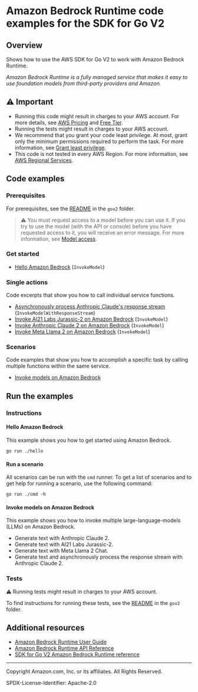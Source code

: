 <!--Generated by WRITEME on 2023-11-16 13:42:20.293293 (UTC)-->
# Amazon Bedrock Runtime code examples for the SDK for Go V2

## Overview

Shows how to use the AWS SDK for Go V2 to work with Amazon Bedrock Runtime.

<!--custom.overview.start-->
<!--custom.overview.end-->

*Amazon Bedrock Runtime is a fully managed service that makes it easy to use foundation models from third-party providers and Amazon.*

## ⚠ Important

* Running this code might result in charges to your AWS account. For more details, see [AWS Pricing](https://aws.amazon.com/pricing/?aws-products-pricing.sort-by=item.additionalFields.productNameLowercase&aws-products-pricing.sort-order=asc&awsf.Free%20Tier%20Type=*all&awsf.tech-category=*all) and [Free Tier](https://aws.amazon.com/free/?all-free-tier.sort-by=item.additionalFields.SortRank&all-free-tier.sort-order=asc&awsf.Free%20Tier%20Types=*all&awsf.Free%20Tier%20Categories=*all).
* Running the tests might result in charges to your AWS account.
* We recommend that you grant your code least privilege. At most, grant only the minimum permissions required to perform the task. For more information, see [Grant least privilege](https://docs.aws.amazon.com/IAM/latest/UserGuide/best-practices.html#grant-least-privilege).
* This code is not tested in every AWS Region. For more information, see [AWS Regional Services](https://aws.amazon.com/about-aws/global-infrastructure/regional-product-services).

<!--custom.important.start-->
<!--custom.important.end-->

## Code examples

### Prerequisites

For prerequisites, see the [README](../README.md#Prerequisites) in the `gov2` folder.


<!--custom.prerequisites.start-->
> ⚠ You must request access to a model before you can use it. If you try to use the model (with the API or console) before you have requested access to it, you will receive an error message. For more information, see [Model access](https://docs.aws.amazon.com/bedrock/latest/userguide/model-access.html).
<!--custom.prerequisites.end-->


### Get started

* [Hello Amazon Bedrock](hello/hello.go#L4) (`InvokeModel`)

### Single actions

Code excerpts that show you how to call individual service functions.

* [Asynchronously process Anthropic Claude's response stream](actions/invoke_model_with_response_stream.go#L29) (`InvokeModelWithResponseStream`)
* [Invoke AI21 Labs Jurassic-2 on Amazon Bedrock](actions/invoke_model.go#L87) (`InvokeModel`)
* [Invoke Anthropic Claude 2 on Amazon Bedrock](actions/invoke_model.go#L27) (`InvokeModel`)
* [Invoke Meta Llama 2 on Amazon Bedrock](actions/invoke_model.go#L139) (`InvokeModel`)

### Scenarios

Code examples that show you how to accomplish a specific task by calling multiple
functions within the same service.

* [Invoke models on Amazon Bedrock](scenarios/scenario_invoke_models.go)

## Run the examples

### Instructions



<!--custom.instructions.start-->
<!--custom.instructions.end-->

#### Hello Amazon Bedrock

This example shows you how to get started using Amazon Bedrock.

```
go run ./hello
```

#### Run a scenario

All scenarios can be run with the `cmd` runner. To get a list of scenarios
and to get help for running a scenario, use the following command:

```
go run ./cmd -h
```

#### Invoke models on Amazon Bedrock

This example shows you how to invoke multiple large-language-models (LLMs) on Amazon Bedrock.

* Generate text with Anthropic Claude 2.
* Generate text with AI21 Labs Jurassic-2.
* Generate text with Meta Llama 2 Chat.
* Generate text and asynchronously process the response stream with Anthropic Claude 2.

<!--custom.scenario_prereqs.bedrock-runtime_Scenario_Invoke_models.start-->
<!--custom.scenario_prereqs.bedrock-runtime_Scenario_Invoke_models.end-->


<!--custom.scenarios.bedrock-runtime_Scenario_Invoke_models.start-->
<!--custom.scenarios.bedrock-runtime_Scenario_Invoke_models.end-->

### Tests

⚠ Running tests might result in charges to your AWS account.


To find instructions for running these tests, see the [README](../README.md#Tests)
in the `gov2` folder.



<!--custom.tests.start-->
<!--custom.tests.end-->

## Additional resources

* [Amazon Bedrock Runtime User Guide](https://docs.aws.amazon.com/bedrock/latest/userguide/what-is-bedrock.html)
* [Amazon Bedrock Runtime API Reference](https://docs.aws.amazon.com/bedrock/latest/APIReference/welcome.html)
* [SDK for Go V2 Amazon Bedrock Runtime reference](https://pkg.go.dev/github.com/aws/aws-sdk-go-v2/service/bedrock-runtime)

<!--custom.resources.start-->
<!--custom.resources.end-->

---

Copyright Amazon.com, Inc. or its affiliates. All Rights Reserved.

SPDX-License-Identifier: Apache-2.0